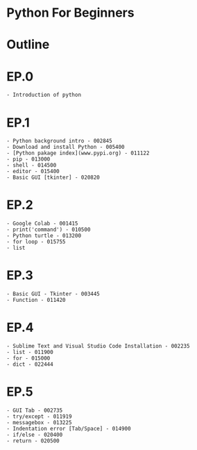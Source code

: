 # Python For Beginners
# Outline

# EP.0
    - Introduction of python
# EP.1
	- Python background intro - 002845
	- Download and install Python - 005400
	- [Python pakage index](www.pypi.org) - 011122
	- pip - 013000
	- shell - 014500
	- editor - 015400
	- Basic GUI [tkinter] - 020820
# EP.2
    - Google Colab - 001415
    - print('command') - 010500
    - Python turtle - 013200
    - for loop - 015755
    - list
# EP.3
    - Basic GUI - Tkinter - 003445
    - Function - 011420
# EP.4
    - Sublime Text and Visual Studio Code Installation - 002235
    - list - 011900
    - for - 015000
    - dict - 022444
# EP.5
    - GUI Tab - 002735
    - try/except - 011919
    - messagebox - 013225
    - Indentation error [Tab/Space] - 014900
    - if/else - 020400
    - return - 020500